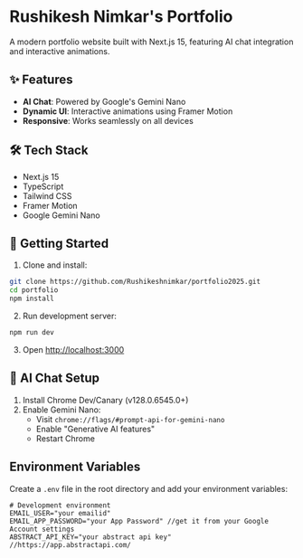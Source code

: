 # Rushikesh Nimkar's Portfolio

A modern portfolio website built with Next.js 15, featuring AI chat integration and interactive animations.

## ✨ Features

- **AI Chat**: Powered by Google's Gemini Nano
- **Dynamic UI**: Interactive animations using Framer Motion
- **Responsive**: Works seamlessly on all devices

## 🛠️ Tech Stack

- Next.js 15
- TypeScript
- Tailwind CSS
- Framer Motion
- Google Gemini Nano

## 🚀 Getting Started

1. Clone and install:
```bash
git clone https://github.com/Rushikeshnimkar/portfolio2025.git
cd portfolio
npm install
```

2. Run development server:
```bash
npm run dev
```
3. Open [http://localhost:3000](http://localhost:3000)

## 💬 AI Chat Setup

1. Install Chrome Dev/Canary (v128.0.6545.0+)
2. Enable Gemini Nano:
   - Visit `chrome://flags/#prompt-api-for-gemini-nano`
   - Enable "Generative AI features"
   - Restart Chrome



## Environment Variables

Create a `.env` file in the root directory and add your environment variables:

```env
# Development environment
EMAIL_USER="your emailid"
EMAIL_APP_PASSWORD="your App Password" //get it from your Google Account settings
ABSTRACT_API_KEY="your abstract api key" //https://app.abstractapi.com/
